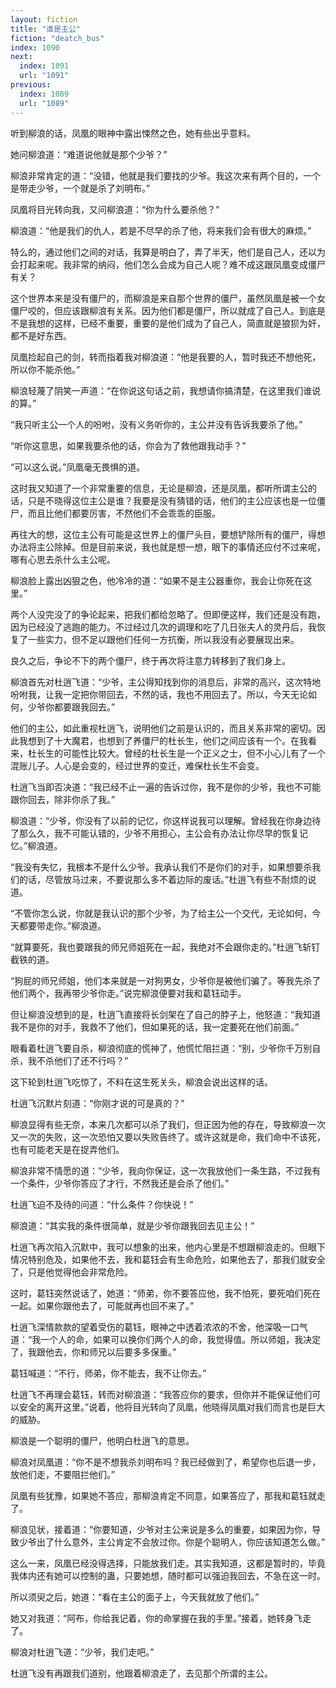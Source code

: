 ```yaml
---
layout: fiction
title: "谁是主公"
fiction: "deatch_bus"
index: 1090
next:
  index: 1091
  url: "1091"
previous:
  index: 1089
  url: "1089"
---
```

听到柳浪的话，凤凰的眼神中露出悚然之色，她有些出乎意料。

她问柳浪道：“难道说他就是那个少爷？”

柳浪非常肯定的道：“没错，他就是我们要找的少爷。我这次来有两个目的，一个是带走少爷，一个就是杀了刘明布。”

凤凰将目光转向我，又问柳浪道：“你为什么要杀他？”

柳浪道：“他是我们的仇人，若是不尽早的杀了他，将来我们会有很大的麻烦。”

特么的，通过他们之间的对话，我算是明白了，弄了半天，他们是自己人，还以为会打起来呢。我非常的纳闷，他们怎么会成为自己人呢？难不成这跟凤凰变成僵尸有关？

这个世界本来是没有僵尸的，而柳浪是来自那个世界的僵尸，虽然凤凰是被一个女僵尸咬的，但应该跟柳浪有关系。因为他们都是僵尸，所以就成了自己人。到底是不是我想的这样，已经不重要，重要的是他们成为了自己人，简直就是狼狈为奸，都不是好东西。

凤凰捡起自己的剑，转而指着我对柳浪道：“他是我要的人，暂时我还不想他死，所以你不能杀他。”

柳浪轻蔑了阴笑一声道：“在你说这句话之前，我想请你搞清楚，在这里我们谁说的算。”

“我只听主公一个人的吩咐，没有义务听你的，主公并没有告诉我要杀了他。”

“听你这意思，如果我要杀他的话，你会为了救他跟我动手？”

“可以这么说。”凤凰毫无畏惧的道。

这时我又知道了一个非常重要的信息，无论是柳浪，还是凤凰，都听所谓主公的话，只是不晓得这位主公是谁？我要是没有猜错的话，他们的主公应该也是一位僵尸，而且比他们都要厉害，不然他们不会乖乖的臣服。

再往大的想，这位主公有可能是这世界上的僵尸头目，要想铲除所有的僵尸，得想办法将主公除掉。但是目前来说，我也就是想一想，眼下的事情还应付不过来呢，哪有心思去杀什么主公呢。

柳浪脸上露出凶狠之色，他冷冷的道：“如果不是主公器重你，我会让你死在这里。”

两个人没完没了的争论起来，把我们都给忽略了。但即便这样，我们还是没有跑，因为已经没了逃跑的能力。不过经过几次的调理和吃了几日张夫人的灵丹后，我恢复了一些实力，但不足以跟他们任何一方抗衡，所以我没有必要展现出来。

良久之后，争论不下的两个僵尸，终于再次将注意力转移到了我们身上。

柳浪首先对杜逍飞道：“少爷，主公得知找到你的消息后，非常的高兴，这次特地吩咐我，让我一定把你带回去，不然的话，我也不用回去了。所以，今天无论如何，少爷你都要跟我回去。”

他们的主公，如此重视杜逍飞，说明他们之前是认识的，而且关系非常的密切。因此我想到了十大魔君，也想到了养僵尸的杜长生，他们之间应该有一个。在我看来，杜长生的可能性比较大。曾经的杜长生是一个正义之士，但不小心儿有了一个混账儿子。人心是会变的，经过世界的变迁，难保杜长生不会变。

杜逍飞当即否决道：“我已经不止一遍的告诉过你，我不是你的少爷，我也不可能跟你回去，除非你杀了我。”

柳浪道：“少爷，你没有了以前的记忆，你这样说我可以理解。曾经我在你身边待了那么久，我不可能认错的，少爷不用担心，主公会有办法让你尽早的恢复记忆。”柳浪道。

“我没有失忆，我根本不是什么少爷。我承认我们不是你们的对手，如果想要杀我们的话，尽管放马过来，不要说那么多不着边际的废话。”杜逍飞有些不耐烦的说道。

“不管你怎么说，你就是我认识的那个少爷，为了给主公一个交代，无论如何，今天都要带走你。”柳浪道。

“就算要死，我也要跟我的师兄师姐死在一起，我绝对不会跟你走的。”杜逍飞斩钉截铁的道。

“狗屁的师兄师姐，他们本来就是一对狗男女，少爷你是被他们骗了。等我先杀了他们两个，我再带少爷你走。”说完柳浪便要对我和葛钰动手。

但让柳浪没想到的是，杜逍飞直接将长剑架在了自己的脖子上，他怒道：“我知道我不是你的对手，我救不了他们，但如果死的话，我一定要死在他们前面。”

眼看着杜逍飞要自杀，柳浪彻底的慌神了，他慌忙阻拦道：“别，少爷你千万别自杀，我不杀他们了还不行吗？”

这下轮到杜逍飞吃惊了，不料在这生死关头，柳浪会说出这样的话。

杜逍飞沉默片刻道：“你刚才说的可是真的？”

柳浪显得有些无奈，本来几次都可以杀了我们，但正因为他的存在，导致柳浪一次又一次的失败，这一次恐怕又要以失败告终了。或许这就是命，我们命中不该死，也有可能老天是在捉弄他们。

柳浪非常不情愿的道：“少爷，我向你保证，这一次我放他们一条生路，不过我有一个条件，少爷你答应了才行，不然我还是会杀了他们。”

杜逍飞迫不及待的问道：“什么条件？你快说！”

柳浪道：“其实我的条件很简单，就是少爷你跟我回去见主公！”

杜逍飞再次陷入沉默中，我可以想象的出来，他内心里是不想跟柳浪走的。但眼下情况特别危及，如果他不去，我和葛钰会有生命危险，如果他去了，那我们就安全了，只是他觉得他会非常危险。

这时，葛钰突然说话了，她道：“师弟，你不要答应他，我不怕死，要死咱们死在一起。如果你跟他去了，可能就再也回不来了。”

杜逍飞深情款款的望着受伤的葛钰，眼神之中透着浓浓的不舍，他深吸一口气道：“我一个人的命，如果可以换你们两个人的命，我觉得值。所以师姐，我决定了，我跟他去，你和师兄以后要多多保重。”

葛钰喊道：“不行，师弟，你不能去，我不让你去。”

杜逍飞不再理会葛钰，转而对柳浪道：“我答应你的要求，但你并不能保证他们可以安全的离开这里。”说着，他将目光转向了凤凰，他晓得凤凰对我们而言也是巨大的威胁。

柳浪是一个聪明的僵尸，他明白杜逍飞的意思。

柳浪对凤凰道：“你不是不想我杀刘明布吗？我已经做到了，希望你也后退一步，放他们走，不要阻拦他们。”

凤凰有些犹豫，如果她不答应，那柳浪肯定不同意，如果答应了，那我和葛钰就走了。

柳浪见状，接着道：“你要知道，少爷对主公来说是多么的重要，如果因为你，导致少爷出了什么意外，主公肯定不会放过你。你是个聪明人，你应该知道怎么做。”

这么一来，凤凰已经没得选择，只能放我们走。其实我知道，这都是暂时的，毕竟我体内还有她可以控制的蛊，只要她想，随时都可以强迫我回去，不急在这一时。

所以须臾之后，她道：“看在主公的面子上，今天我就放了他们。”

她又对我道：“阿布，你给我记着，你的命掌握在我的手里。”接着，她转身飞走了。

柳浪对杜逍飞道：“少爷，我们走吧。”

杜逍飞没有再跟我们道别，他跟着柳浪走了，去见那个所谓的主公。